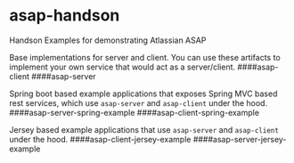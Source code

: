 # asap-handson
Handson Examples for demonstrating Atlassian ASAP

Base implementations for server and client. You can use these artifacts to implement your own service that would act as a server/client.
####asap-client
####asap-server

Spring boot based example applications that exposes Spring MVC based rest services, which use ```asap-server``` and ```asap-client``` under the hood.
####asap-server-spring-example
####asap-client-spring-example


Jersey based example applications that use ```asap-server``` and ```asap-client``` under the hood.
####asap-client-jersey-example
####asap-server-jersey-example